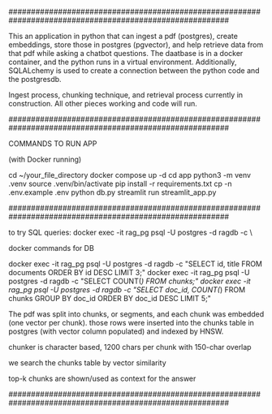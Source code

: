 #########################################################################################################

This an application in python that can ingest a pdf (postgres), create embeddings, store those in postgres (pgvector), and help retrieve data 
from that pdf while asking a chatbot questions. The daatbase is in a docker container, and the python runs in a virtual environment. Additionally, 
SQLALchemy is used to create a connection between the python code and the postgresdb. 

Ingest process, chunking technique, and retrieval process currently in construction. All other pieces working and code will run. 

#########################################################################################################

COMMANDS TO RUN APP

(with Docker running)

cd ~/your_file_directory
docker compose up -d
cd app
python3 -m venv .venv
source .venv/bin/activate
pip install -r requirements.txt
cp -n .env.example .env
python db.py
streamlit run streamlit_app.py

#########################################################################################################

to try SQL queries: docker exec -it rag_pg psql -U postgres -d ragdb -c \

docker commands for DB

docker exec -it rag_pg psql -U postgres -d ragdb -c "SELECT id, title FROM documents ORDER BY id DESC LIMIT 3;"
docker exec -it rag_pg psql -U postgres -d ragdb -c "SELECT COUNT(*) FROM chunks;"
docker exec -it rag_pg psql -U postgres -d ragdb -c "SELECT doc_id, COUNT(*) FROM chunks GROUP BY doc_id ORDER BY doc_id DESC LIMIT 5;"


The pdf was split into chunks, or segments, and each chunk was embedded (one vector per chunk). those rows were inserted into the chunks table in 
postgres (with vector column populated) and indexed by HNSW.

chunker is character based, 1200 chars per chunk with 150-char overlap

we search the chunks table by vector similarity

top-k chunks are shown/used as context for the answer 

#########################################################################################################
